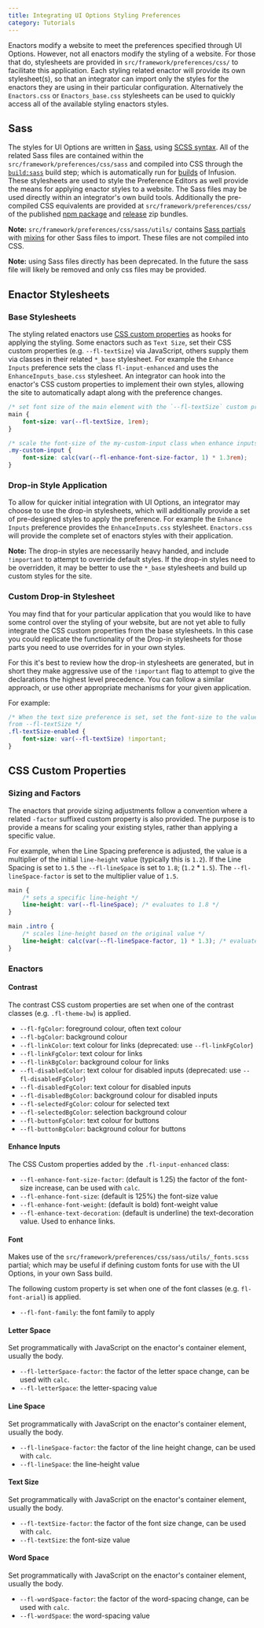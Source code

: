 ```yaml
---
title: Integrating UI Options Styling Preferences
category: Tutorials
---
```


Enactors modify a website to meet the preferences specified through UI Options. However, not all enactors modify
the styling of a website. For those that do, stylesheets are provided in `src/framework/preferences/css/` to facilitate
this application. Each styling related enactor will provide its own stylesheet(s), so that an integrator can import only
the styles for the enactors they are using in their particular configuration. Alternatively the `Enactors.css` or
`Enactors_base.css` stylesheets can be used to quickly access all of the available styling enactors styles.

## Sass

The styles for UI Options are written in [Sass](https://sass-lang.com), using
[SCSS syntax](https://sass-lang.com/documentation/syntax#scss). All of the related Sass files are contained within the
`src/framework/preferences/css/sass` and compiled into CSS through the [`build:sass`](https://github.com/fluid-project/infusion#developing-with-the-preferences-framework)
build step; which is automatically run for [builds](https://github.com/fluid-project/infusion#build-types) of Infusion.
These stylesheets are used to style the Preference Editors as well provide the means for applying enactor styles to a
website. The Sass files may be used directly within an integrator's own build tools. Additionally the pre-compiled CSS
equivalents are provided at `src/framework/preferences/css/` of the published
[npm package](https://www.npmjs.com/package/infusion) and [release](https://github.com/fluid-project/infusion/releases)
zip bundles.

<div class="infusion-docs-note">

<strong>Note:</strong> `src/framework/preferences/css/sass/utils/` contains
<a href="https://sass-lang.com/guide#topic-4">Sass partials</a> with
<a href="https://sass-lang.com/documentation/at-rules/mixin">mixins</a> for other Sass files to import. These files are
not compiled into CSS.

</div>

<div class="infusion-docs-note">

<strong>Note:</strong> using Sass files directly has been deprecated. In the future the sass file will likely be removed
and only css files may be provided.

</div>

## Enactor Stylesheets

### Base Stylesheets

The styling related enactors use [CSS custom properties](https://developer.mozilla.org/en-US/docs/Web/CSS/Using_CSS_custom_properties)
as hooks for applying the styling. Some enactors such as `Text Size`, set their CSS custom properties (e.g.
`--fl-textSize`) via JavaScript, others supply them via classes in their related `*_base` stylesheet. For example the
`Enhance Inputs` preference sets the class `fl-input-enhanced` and uses the `EnhanceInputs_base.css` stylesheet. An
integrator can hook into the enactor's CSS custom properties to implement their own styles, allowing the site to
automatically adapt along with the preference changes.

```css
/* set font size of the main element with the `--fl-textSize` custom property if it's set */
main {
    font-size: var(--fl-textSize, 1rem);
}

/* scale the font-size of the my-custom-input class when enhance inputs is enabled */
.my-custom-input {
    font-size: calc(var(--fl-enhance-font-size-factor, 1) * 1.3rem);
}
```

### Drop-in Style Application

To allow for quicker initial integration with UI Options, an integrator may choose to use the drop-in stylesheets, which
will additionally provide a set of pre-designed styles to apply the preference. For example the `Enhance Inputs`
preference provides the `EnhanceInputs.css` stylesheet. `Enactors.css` will provide the complete set of enactors styles
with their application.

<div class="infusion-docs-note">

<strong>Note:</strong> The drop-in styles are necessarily heavy handed, and include <code>!important</code> to attempt
to override default styles. If the drop-in styles need to be overridden, it may be better to use the <code>*_base</code>
stylesheets and build up custom styles for the site.

### Custom Drop-in Stylesheet

You may find that for your particular application that you would like to have some control over the styling of your
website, but are not yet able to fully integrate the CSS custom properties from the base stylesheets. In this case you
could replicate the functionality of the Drop-in stylesheets for those parts you need to use overrides for in your own
styles.

For this it's best to review how the drop-in stylesheets are generated, but in short they make aggressive use of the
`!important` flag to attempt to give the declarations the highest level precedence. You can follow a similar approach,
or use other appropriate mechanisms for your given application.

For example:

```css
/* When the text size preference is set, set the font-size to the value
from --fl-textSize */
.fl-textSize-enabled {
    font-size: var(--fl-textSize) !important;
}
```

</div>

## CSS Custom Properties

### Sizing and Factors

The enactors that provide sizing adjustments follow a
convention where a related `-factor` suffixed custom property is also provided. The purpose is to provide a means for
scaling your existing styles, rather than applying a specific value.

For example, when the Line Spacing preference is adjusted, the value is a multiplier of the initial `line-height` value
(typically this is `1.2`). If the Line Spacing is set to `1.5` the `--fl-lineSpace` is set to `1.8`; (`1.2` * `1.5`).
The `--fl-lineSpace-factor` is set to the multiplier value of `1.5`.

```css
main {
    /* sets a specific line-height */
    line-height: var(--fl-lineSpace); /* evaluates to 1.8 */
}

main .intro {
    /* scales line-height based on the original value */
    line-height: calc(var(--fl-lineSpace-factor, 1) * 1.3); /* evaluates to 1.95 */
}
```

### Enactors

#### Contrast

The contrast CSS custom properties are set when one of the contrast classes (e.g. `.fl-theme-bw`) is applied.

* `--fl-fgColor`: foreground colour, often text colour
* `--fl-bgColor`: background colour
* `--fl-linkColor`: text colour for links (deprecated: use `--fl-linkFgColor`)
* `--fl-linkFgColor`: text colour for links
* `--fl-linkBgColor`: background colour for links
* `--fl-disabledColor`: text colour for disabled inputs (deprecated: use `--fl-disabledFgColor`)
* `--fl-disabledFgColor`: text colour for disabled inputs
* `--fl-disabledBgColor`: background colour for disabled inputs
* `--fl-selectedFgColor`: colour for selected text
* `--fl-selectedBgColor`: selection background colour
* `--fl-buttonFgColor`: text colour for buttons
* `--fl-buttonBgColor`: background colour for buttons

#### Enhance Inputs

The CSS Custom properties added by the `.fl-input-enhanced` class:

* `--fl-enhance-font-size-factor`: (default is 1.25) the factor of the font-size increase, can be used with `calc`.
* `--fl-enhance-font-size`: (default is 125%) the font-size value
* `--fl-enhance-font-weight`: (default is bold) font-weight value
* `--fl-enhance-text-decoration`: (default is underline) the text-decoration value. Used to enhance links.

#### Font

Makes use of the `src/framework/preferences/css/sass/utils/_fonts.scss` partial; which may be useful if defining custom
fonts for use with the UI Options, in your own Sass build.

The following custom property is set when one of the font classes (e.g. `fl-font-arial`) is applied.

* `--fl-font-family`: the font family to apply

#### Letter Space

Set programmatically with JavaScript on the enactor's container element, usually the body.

* `--fl-letterSpace-factor`: the factor of the letter space change, can be used with `calc`.
* `--fl-letterSpace`: the letter-spacing value

#### Line Space

Set programmatically with JavaScript on the enactor's container element, usually the body.

* `--fl-lineSpace-factor`: the factor of the line height change, can be used with `calc`.
* `--fl-lineSpace`: the line-height value

#### Text Size

Set programmatically with JavaScript on the enactor's container element, usually the body.

* `--fl-textSize-factor`: the factor of the font size change, can be used with `calc`.
* `--fl-textSize`: the font-size value

#### Word Space

Set programmatically with JavaScript on the enactor's container element, usually the body.

* `--fl-wordSpace-factor`: the factor of the word-spacing change, can be used with `calc`.
* `--fl-wordSpace`: the word-spacing value
